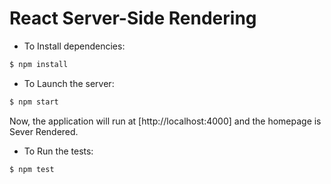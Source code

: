 # React Server-Side Rendering

- To Install dependencies:

```bash
$ npm install
```

- To Launch the server:

```bash
$ npm start
```
Now, the application will run at [http://localhost:4000] and the homepage is Sever Rendered.

- To Run the tests:

```bash
$ npm test
```
